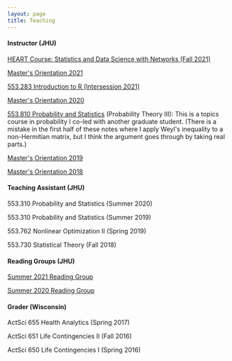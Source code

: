 ```yaml
---
layout: page
title: Teaching
---
```

<h4>Instructor (JHU)</h4>

[HEART Course: Statistics and Data Science with Networks (Fall 2021)](HEART_2021.html)

[Master's Orientation 2021](masters2021.html)

[553.283 Introduction to R (Intersession 2021)](r_2021.html)

[Master's Orientation 2020](masters2020.html)


[553.810 Probability and Statistics](../assets/RMT_notes.pdf) (Probability Theory III): This is a topics course in probability I co-led with another graduate student. (There is a mistake in the first half of these notes where I apply Weyl's inequality to a non-Hermitian matrix, but I think the argument goes through by taking real parts.)

[Master's Orientation 2019](fm2019.html)

[Master's Orientation 2018](fm2018.html)


<h4>Teaching Assistant (JHU)</h4>

553.310 Probability and Statistics (Summer 2020)

553.310 Probability and Statistics (Summer 2019)

553.762 Nonlinear Optimization II (Spring 2019)

553.730 Statistical Theory (Fall 2018)

<h4>Reading Groups (JHU)</h4>

[Summer 2021 Reading Group](reading_group2k21.html)

[Summer 2020 Reading Group](reading_group.html)


<h4>Grader (Wisconsin)</h4>

ActSci 655 Health Analytics (Spring 2017)

ActSci 651 Life Contingencies II (Fall 2016)

ActSci 650 Life Contingencies I (Spring 2016)
